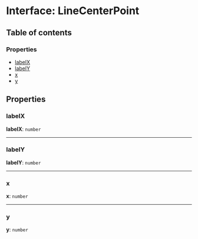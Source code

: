 # Interface: LineCenterPoint

## Table of contents

### Properties

* [labelX](/auto-docs/free-layout-core/interfaces/LineCenterPoint.md#labelx)
* [labelY](/auto-docs/free-layout-core/interfaces/LineCenterPoint.md#labely)
* [x](/auto-docs/free-layout-core/interfaces/LineCenterPoint.md#x)
* [y](/auto-docs/free-layout-core/interfaces/LineCenterPoint.md#y)

## Properties

### labelX

**labelX**: `number`

***

### labelY

**labelY**: `number`

***

### x

**x**: `number`

***

### y

**y**: `number`
